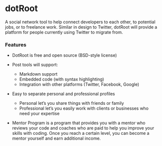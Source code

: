 # dotRoot

A social network tool to help connect developers to each other, to potential jobs, or to freelance work. Similar in design to Twitter, dotRoot will provide a platform for people currently using Twitter to migrate from.

### Features

- DotRoot is free and open source (BSD-style license)

- Post tools will support:
    - Markdown support
    - Embedded code (with syntax highlighting)
    - Integration with other platforms (Twitter, Facebook, Google)

- Easy to separate personal and professional profiles
    - Personal let’s you share things with friends or family
    - Professional let’s you easily work with clients or businesses who need your expertise

- Mentor Program is a program that provides you with a mentor who reviews your code and coaches who are paid to help you improve your skills with coding. Once you reach a certain level, you can become a mentor yourself and earn additional income.

